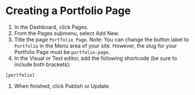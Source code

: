 # Creating a Portfolio Page

1. In the Dashboard, click Pages.
2. From the Pages submenu, select Add New.
3. Title the page `Portfolio Page`. Note: You can change the button label to `Portfolio` in the Menu area of your site. However, the slug for your Portfolio Page must be `portfolio-page`.
4. In the Visual or Text editor, add the following shortcode \(be sure to include both brackets\):

`[portfolio]`

1. When finished, click Publish or Update. 



